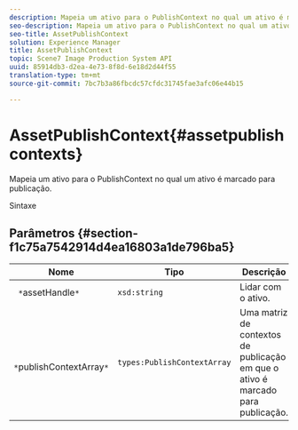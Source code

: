 ```yaml
---
description: Mapeia um ativo para o PublishContext no qual um ativo é marcado para publicação.
seo-description: Mapeia um ativo para o PublishContext no qual um ativo é marcado para publicação.
seo-title: AssetPublishContext
solution: Experience Manager
title: AssetPublishContext
topic: Scene7 Image Production System API
uuid: 85914db3-d2ea-4e73-8f8d-6e18d2d44f55
translation-type: tm+mt
source-git-commit: 7bc7b3a86fbcdc57cfdc31745fae3afc06e44b15

---
```



# AssetPublishContext{#assetpublishcontexts}

Mapeia um ativo para o PublishContext no qual um ativo é marcado para publicação.

Sintaxe

## Parâmetros {#section-f1c75a7542914d4ea16803a1de796ba5}

| Nome | Tipo | Descrição |
|---|---|---|
| ` *`assetHandle`*` | `xsd:string` | Lidar com o ativo. |
| ` *`publishContextArray`*` | `types:PublishContextArray` | Uma matriz de contextos de publicação em que o ativo é marcado para publicação. |

